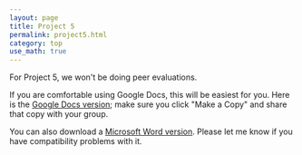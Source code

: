 ```yaml
---
layout: page
title: Project 5
permalink: project5.html 
category: top
use_math: true
---
```


For Project 5, we won't be doing peer evaluations.


If you are comfortable using Google Docs, this will be easiest for you. Here is the <a href="https://docs.google.com/document/d/1UoP-3jnG_-vlxDz-xy_7vUAEkDfmLTrGN8oc8w5nO_g/">Google Docs version</a>; make sure you click "Make a Copy" and share that copy with your group.

You can also download a <a href="projects/project5.docx">Microsoft Word version</a>. Please let me know if you have compatibility problems with it.
 

